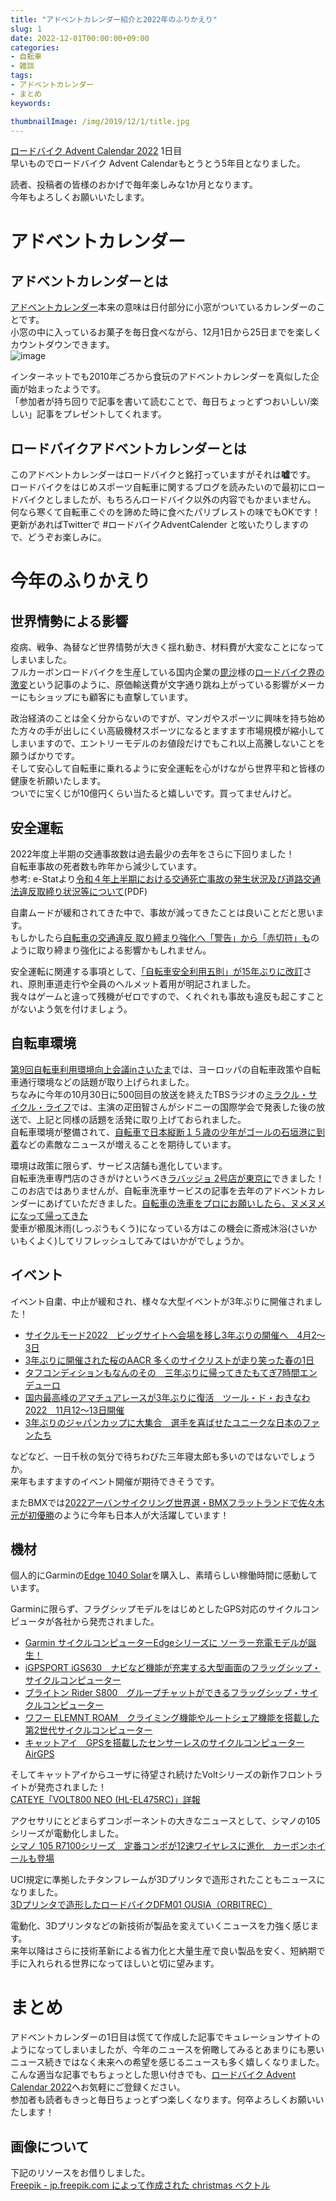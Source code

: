 ```yaml
---
title: "アドベントカレンダー紹介と2022年のふりかえり"
slug: 1
date: 2022-12-01T00:00:00+09:00
categories:
- 自転車
- 雑談
tags:
- アドベントカレンダー
- まとめ
keywords:

thumbnailImage: /img/2019/12/1/title.jpg
---
```


[ロードバイク Advent Calendar 2022](https://adventar.org/calendars/7434) 1日目  
早いものでロードバイク Advent Calendarもとうとう5年目となりました。  
  
読者、投稿者の皆様のおかげで毎年楽しみな1か月となります。  
今年もよろしくお願いいたします。  
  
<!--more-->

<!--toc-->

# アドベントカレンダー

## アドベントカレンダーとは

[アドベントカレンダー](https://ja.wikipedia.org/wiki/%E3%82%A2%E3%83%89%E3%83%99%E3%83%B3%E3%83%88%E3%82%AB%E3%83%AC%E3%83%B3%E3%83%80%E3%83%BC)本来の意味は日付部分に小窓がついているカレンダーのことです。  
小窓の中に入っているお菓子を毎日食べながら、12月1日から25日までを楽しくカウントダウンできます。  
![image](/img/2019/12/1/1.jpg)
  
インターネットでも2010年ごろから食玩のアドベントカレンダーを真似した企画が始まったようです。  
「参加者が持ち回りで記事を書いて読むことで、毎日ちょっとずつおいしい/楽しい」記事をプレゼントしてくれます。  

## ロードバイクアドベントカレンダーとは

このアドベントカレンダーはロードバイクと銘打っていますがそれは**嘘**です。  
ロードバイクをはじめスポーツ自転車に関するブログを読みたいので最初にロードバイクとしましたが、もちろんロードバイク以外の内容でもかまいません。  
何なら寒くて自転車こぐのを諦めた時に食べたパリブレストの味でもOKです！  
更新があればTwitterで #ロードバイクAdventCalender と呟いたりしますので、どうぞお楽しみに。  
  
# 今年のふりかえり

## 世界情勢による影響

疫病、戦争、為替など世界情勢が大きく揺れ動き、材料費が大変なことになってしまいました。  
フルカーボンロードバイクを生産している国内企業の[毘沙](https://bisya.jp/)様の[ロードバイク界の激変](https://bisya.jp/news/1862)という記事のように、原価輸送費が文字通り跳ね上がっている影響がメーカーにもショップにも顧客にも直撃しています。  
  
政治経済のことは全く分からないのですが、マンガやスポーツに興味を持ち始めた方々の手が出しにくい高級機材スポーツになるとますます市場規模が縮小してしまいますので、エントリーモデルのお値段だけでもこれ以上高騰しないことを願うばかりです。  
そして安心して自転車に乗れるように安全運転を心がけながら世界平和と皆様の健康を祈願いたします。  
ついでに宝くじが10億円くらい当たると嬉しいです。買ってませんけど。

## 安全運転

2022年度上半期の交通事故数は過去最少の去年をさらに下回りました！  
自転車事故の死者数も昨年から減少しています。  
参考: e-Statより[令和４年上半期における交通死亡事故の発生状況及び道路交通法違反取締り状況等について](https://www.e-stat.go.jp/stat-search/file-download?statInfId=000032218082&fileKind=2)(PDF)  
  
自粛ムードが緩和されてきた中で、事故が減ってきたことは良いことだと思います。  
もしかしたら[自転車の交通違反 取り締まり強化へ「警告」から「赤切符」も](https://www3.nhk.or.jp/news/html/20221014/k10013858121000.html)のように取り締まり強化による影響かもしれません。  
  
安全運転に関連する事項として、[「自転車安全利用五則」が15年ぶりに改訂](https://www.cyclesports.jp/news/others/82485/?all)され、原則車道走行や全員のヘルメット着用が明記されました。  
我々はゲームと違って残機がゼロですので、くれぐれも事故も違反も起こすことがないよう気を付けましょう。  

## 自転車環境

[第9回自転車利用環境向上会議inさいたま](https://www.cyclesports.jp/news/others/81463/?all)では、ヨーロッパの自転車政策や自転車通行環境などの話題が取り上げられました。  
ちなみに今年の10月30日に500回目の放送を終えたTBSラジオの[ミラクル・サイクル・ライフ](https://www.tbsradio.jp/cycle-r/)では、主演の疋田智さんがシドニーの国際学会で発表した後の放送で、上記と同様の話題を活発に取り上げておられました。  
自転車環境が整備されて、[自転車で日本縦断１５歳の少年がゴールの石垣港に到着](https://www3.nhk.or.jp/lnews/okinawa/20221126/5090020992.html)などの素敵なニュースが増えることを期待しています。  
  
環境は政策に限らず、サービス店舗も進化しています。  
自転車洗車専門店のさきがけというべき[ラバッジョ 2号店が東京に](https://www.cyclesports.jp/news/shop/73375/?all)できました！  
このお店ではありませんが、自転車洗車サービスの記事を去年のアドベントカレンダーにあげていただきました。[自転車の洗車をプロにお願いしたら、ヌメヌメになって帰ってきた](https://note.com/oagefox/n/nb7cc171022e7)  
愛車が櫛風沐雨(しっぷうもくう)になっている方はこの機会に斎戒沐浴(さいかいもくよく)してリフレッシュしてみてはいかがでしょうか。

## イベント

イベント自粛、中止が緩和され、様々な大型イベントが3年ぶりに開催されました！  

+ [サイクルモード2022　ビッグサイトへ会場を移し3年ぶりの開催へ　4月2～3日](https://www.cyclowired.jp/news/node/363477)
+ [3年ぶりに開催された桜のAACR 多くのサイクリストが走り笑った春の1日](https://www.cyclowired.jp/news/node/366254)
+ [タフコンディションもなんのその　三年ぶりに帰ってきたもてぎ7時間エンデューロ](https://www.cyclowired.jp/news/node/382600)
+ [国内最高峰のアマチュアレースが3年ぶりに復活　ツール・ド・おきなわ2022　11月12～13日開催](https://www.cyclowired.jp/news/node/377603)
+ [3年ぶりのジャパンカップに大集合　選手を喜ばせたユニークな日本のファンたち](https://www.cyclowired.jp/news/node/379909)

などなど、一日千秋の気分で待ちわびた三年寝太郎も多いのではないでしょうか。  
来年もますますのイベント開催が期待できそうです。  
  
またBMXでは[2022アーバンサイクリング世界選・BMXフラットランドで佐々木元が初優勝](https://www.cyclesports.jp/news/race/81769/?all)のように今年も日本人が大活躍しています！  

## 機材

個人的にGarminの[Edge 1040 Solar](https://www.garmin.co.jp/products/intosports/edge-1040-solar/)を購入し、素晴らしい稼働時間に感動しています。  
  
Garminに限らず、フラグシップモデルをはじめとしたGPS対応のサイクルコンピュータが各社から発売されました。  

+ [Garmin サイクルコンピューターEdgeシリーズに ソーラー充電モデルが誕生！](https://www.garmin.co.jp/news/pressroom/news2022-0609-edge-1040/)
+ [iGPSPORT iGS630　ナビなど機能が充実する大型画面のフラッグシップ・サイクルコンピューター](https://www.cyclowired.jp/news/node/364106)
+ [ブライトン Rider S800　グループチャットができるフラッグシップ・サイクルコンピューター](https://www.cyclowired.jp/news/node/366946)
+ [ワフー ELEMNT ROAM　クライミング機能やルートシェア機能を搭載した第2世代サイクルコンピューター](https://www.cyclowired.jp/news/node/378166)
+ [キャットアイ　GPSを搭載したセンサーレスのサイクルコンピューター AirGPS](https://www.cyclowired.jp/news/node/377674)

そしてキャットアイからユーザに待望され続けたVoltシリーズの新作フロントライトが発売されました！  
[CATEYE「VOLT800 NEO (HL-EL475RC)」詳報](https://cannonball24.com/cateye-volt800-neo-hl-el475rc-detailed-report/)  
  
アクセサリにとどまらずコンポーネントの大きなニュースとして、シマノの105シリーズが電動化しました。  
[シマノ 105 R7100シリーズ　定番コンポが12速ワイヤレスに進化　カーボンホイールも登場](https://www.cyclowired.jp/news/node/370898)  
  
UCI規定に準拠したチタンフレームが3Dプリンタで造形されたこともニュースになりました。
[3Dプリンタで造形したロードバイクDFM01 OUSIA（ORBITREC）](https://escape.poo.tokyo/3d-print-bicycle-fm01-ousia-orbitrec/)
  
電動化、3Dプリンタなどの新技術が製品を変えていくニュースを力強く感じます。  
来年以降はさらに技術革新による省力化と大量生産で良い製品を安く、短納期で手に入れられる世界になってほしいと切に望みます。

# まとめ

アドベントカレンダーの1日目は慌てて作成した記事でキュレーションサイトのようになってしまいましたが、今年のニュースを俯瞰してみるとあまりにも悪いニュース続きではなく未来への希望を感じるニュースも多く嬉しくなりました。  
こんな適当な記事でもちょっとした思い付きでも、[ロードバイク Advent Calendar 2022](https://adventar.org/calendars/7434)へお気軽にご登録ください。  
参加者も読者もきっと毎日ちょっとずつ楽しくなります。何卒よろしくお願いいたします！

## 画像について

下記のリソースをお借りしました。  
<a href="https://jp.freepik.com/free-photos-vectors/christmas">Freepik - jp.freepik.com によって作成された christmas ベクトル</a>  
